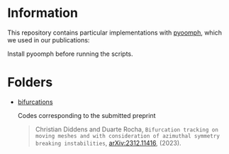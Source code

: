 # Information

This repository contains particular implementations with [pyoomph](https://www.github.com/pyoomph/pyoomph), which we used in our publications:

Install pyoomph before running the scripts.


# Folders

- [bifurcations](bifurcations)

  Codes corresponding to the submitted preprint

  > Christian Diddens and Duarte Rocha, `Bifurcation tracking on moving meshes and with consideration of azimuthal symmetry breaking instabilities`, [arXiv:2312.11416](https://arxiv.org/abs/2312.11416), (2023).
